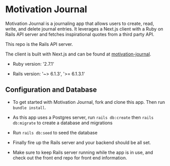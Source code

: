 # Motivation Journal

Motivation Journal is a journaling app that allows users to create, read, write, and delete journal entries. It leverages a Next.js client with a Ruby on Rails API server and fetches inspirational quotes from a third party API.

This repo is the Rails API server.

The client is built with Next.js and can be found at [motivation-journal](https://github.com/deliaconstantino/motivation-journal).

* Ruby version: '2.7.1'

* Rails version: '~> 6.1.3', '>= 6.1.3.1'

## Configuration and Database

* To get started with Motivation Journal, fork and clone this app. Then run `bundle install`.

* As this app uses a Postgres server, run `rails db:create` then `rails db:migrate` to create a database and migrations

* Run `rails db:seed` to seed the database

* Finally fire up the Rails server and your backend should be all set.

* Make sure to keep Rails server running while the app is in use, and check out the front end repo for front end information.
